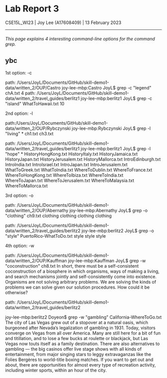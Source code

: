 # Lab Report 3

CSE15L_WI23 | Joy Lee (A17608409) | 13 February 2023<br />

---

###### This page explains 4 interesting command-line options for the command grep.
ybc
---

1st option: -c

path: /Users/JoyL/Documents/GitHub/skill-demo1-data/written_2/OUP/Castro
joy-lee-mbp:Castro JoyL$ grep -c "legend" chA.txt
4
path: /Users/JoyL/Documents/GitHub/skill-demo1-data/written_2/travel_guides/berlitz1
joy-lee-mbp:berlitz1 JoyL$ grep -c "island" WhatToHawaii.txt
10

2nd option: -l

path:/Users/JoyL/Documents/GitHub/skill-demo1-data/written_2/OUP/Rybczynski
joy-lee-mbp:Rybczynski JoyL$ grep -l "living" *
ch1.txt
ch3.txt

path: /Users/JoyL/Documents/GitHub/skill-demo1-data/written_2/travel_guides/berlitz1
joy-lee-mbp:berlitz1 JoyL$ grep -l "hope" *
HistoryHongKong.txt
HistoryItaly.txt
HistoryJamaica.txt
HistoryJapan.txt
HistoryJerusalem.txt
HistoryMallorca.txt
IntroEdinburgh.txt
IntroIndia.txt
IntroIsrael.txt
IntroJapan.txt
IntroJerusalem.txt
WhatToGreek.txt
WhatToIndia.txt
WhereToDublin.txt
WhereToFrance.txt
WhereToHongKong.txt
WhereToIbiza.txt
WhereToIndia.txt
WhereToJapan.txt
WhereToJerusalem.txt
WhereToMalaysia.txt
WhereToMallorca.txt

3rd option: -o

path: /Users/JoyL/Documents/GitHub/skill-demo1-data/written_2/OUP/Abernathy
joy-lee-mbp:Abernathy JoyL$ grep -o "clothing" ch9.txt
clothing
clothing
clothing
clothing

path: /Users/JoyL/Documents/GitHub/skill-demo1-data/written_2/travel_guides/berlitz2
joy-lee-mbp:berlitz2 JoyL$ grep -o "style" PuertoRico-WhatToDo.txt
style
style
style

4th option: -w

path: /Users/JoyL/Documents/GitHub/skill-demo1-data/written_2/OUP/Kauffman
joy-lee-mbp:Kauffman JoyL$ grep -w "coconstruction" ch8.txt
In short, there must be a self-consistent coconstruction of a biosphere in which organisms, ways of making a living, and search mechanisms jointly and self-consistently come into existence. Organisms are not solving arbitrary problems. We are solving the kinds of problems we can solve given our solution procedures. How could it be otherwise?

path: /Users/JoyL/Documents/GitHub/skill-demo1-data/written_2/travel_guides/berlitz2

joy-lee-mbp:berlitz2 Doyeon$ grep -w "gambling" California-WhereToGo.txt
The city of Las Vegas grew out of a stopover at a natural oasis, which burgeoned after Nevada’s legalization of gambling in 1931. Today, visitors converge on Vegas from all over America. Many are still here for a bit of fun and titillation, and to lose a few bucks at roulette or blackjack, but Las Vegas now touts itself as a family destination.
There are also alternatives to gambling — the big casinos offer live stage shows with all kinds of entertainment, from major singing stars to leggy extravaganzas like the Folies Bergères to world-title boxing matches. If you want to get out and about, there are opportunities for almost every type of recreation activity, including winter sports, within an hour of the city.
